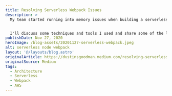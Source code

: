 ```yaml
---
title: Resolving Serverless Webpack Issues
description: >
  My team started running into memory issues when building a serverless infrastructure with webpack that impacted both local development and our ability to deploy to AWS via CircleCI. Through my debugging, I learned quite a few important lessons for those considering the Serverless Framework relating to project and file structure and other key optimizations that your team may want to consider.


  I'll discuss some techniques and tools I used and share some of the lessons I learned along the way.
publishDate: Nov 27, 2020
heroImage: /blog-assets/20201127-serverless-webpack.jpeg
alt: serverless node webpack
layout: '@/layouts/blog.astro'
originalArticle: https://dustinsgoodman.medium.com/resolving-serverless-webpack-issues-efae729e0619
originalSource: Medium
tags:
  - Architecture
  - Serverless
  - Webpack
  - AWS
---
```

